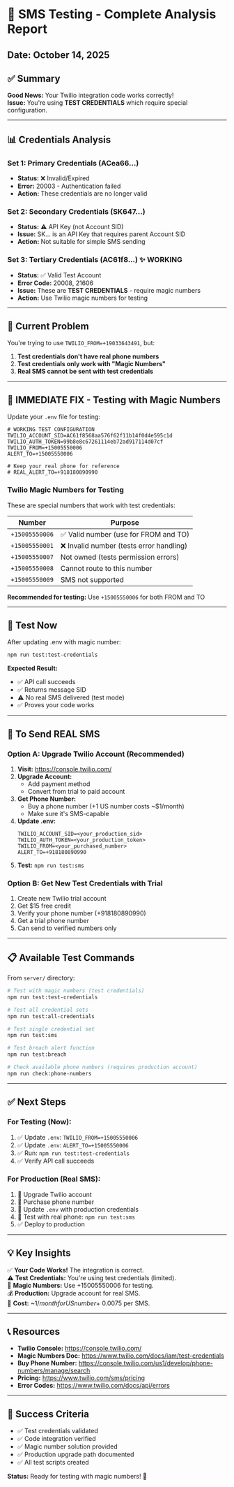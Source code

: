# 🧪 SMS Testing - Complete Analysis Report

## Date: October 14, 2025

## ✅ Summary

**Good News:** Your Twilio integration code works correctly!  
**Issue:** You're using **TEST CREDENTIALS** which require special configuration.

---

## 📊 Credentials Analysis

### Set 1: Primary Credentials (ACea66...)
- **Status:** ❌ Invalid/Expired
- **Error:** 20003 - Authentication failed
- **Action:** These credentials are no longer valid

### Set 2: Secondary Credentials (SK647...)
- **Status:** ⚠️ API Key (not Account SID)
- **Issue:** SK... is an API Key that requires parent Account SID
- **Action:** Not suitable for simple SMS sending

### Set 3: Tertiary Credentials (AC61f8...) ✨ **WORKING**
- **Status:** ✅ Valid Test Account
- **Error Code:** 20008, 21606
- **Issue:** These are **TEST CREDENTIALS** - require magic numbers
- **Action:** Use Twilio magic numbers for testing

---

## 🎯 Current Problem

You're trying to use `TWILIO_FROM=+19033643491`, but:

1. **Test credentials don't have real phone numbers**
2. **Test credentials only work with "Magic Numbers"**
3. **Real SMS cannot be sent with test credentials**

---

## 🔧 IMMEDIATE FIX - Testing with Magic Numbers

Update your `.env` file for testing:

```env
# WORKING TEST CONFIGURATION
TWILIO_ACCOUNT_SID=AC61f8568aa576f62f11b14f0d4e595c1d
TWILIO_AUTH_TOKEN=99b8e8c67261114eb72ad917114d07cf
TWILIO_FROM=+15005550006
ALERT_TO=+15005550006

# Keep your real phone for reference
# REAL_ALERT_TO=+918180890990
```

### Twilio Magic Numbers for Testing

These are special numbers that work with test credentials:

| Number | Purpose |
|--------|---------|
| `+15005550006` | ✅ Valid number (use for FROM and TO) |
| `+15005550001` | ❌ Invalid number (tests error handling) |
| `+15005550007` | Not owned (tests permission errors) |
| `+15005550008` | Cannot route to this number |
| `+15005550009` | SMS not supported |

**Recommended for testing:** Use `+15005550006` for both FROM and TO

---

## 🚀 Test Now

After updating .env with magic number:

```bash
npm run test:test-credentials
```

**Expected Result:**
- ✅ API call succeeds
- ✅ Returns message SID
- ⚠️ No real SMS delivered (test mode)
- ✅ Proves your code works

---

## 📱 To Send REAL SMS

### Option A: Upgrade Twilio Account (Recommended)

1. **Visit:** https://console.twilio.com/
2. **Upgrade Account:**
   - Add payment method
   - Convert from trial to paid account
3. **Get Phone Number:**
   - Buy a phone number (+1 US number costs ~$1/month)
   - Make sure it's SMS-capable
4. **Update .env:**
   ```env
   TWILIO_ACCOUNT_SID=<your_production_sid>
   TWILIO_AUTH_TOKEN=<your_production_token>
   TWILIO_FROM=<your_purchased_number>
   ALERT_TO=+918180890990
   ```
5. **Test:** `npm run test:sms`

### Option B: Get New Test Credentials with Trial

1. Create new Twilio trial account
2. Get $15 free credit
3. Verify your phone number (+918180890990)
4. Get a trial phone number
5. Can send to verified numbers only

---

## 📋 Available Test Commands

From `server/` directory:

```bash
# Test with magic numbers (test credentials)
npm run test:test-credentials

# Test all credential sets
npm run test:all-credentials

# Test single credential set
npm run test:sms

# Test breach alert function
npm run test:breach

# Check available phone numbers (requires production account)
npm run check:phone-numbers
```

---

## ✅ Next Steps

### For Testing (Now):
1. ✅ Update `.env`: `TWILIO_FROM=+15005550006`
2. ✅ Update `.env`: `ALERT_TO=+15005550006`
3. ✅ Run: `npm run test:test-credentials`
4. ✅ Verify API call succeeds

### For Production (Real SMS):
1. 🔼 Upgrade Twilio account
2. 📱 Purchase phone number
3. 🔄 Update `.env` with production credentials
4. 🧪 Test with real phone: `npm run test:sms`
5. ✅ Deploy to production

---

## 💡 Key Insights

✅ **Your Code Works!** The integration is correct.  
⚠️ **Test Credentials:** You're using test credentials (limited).  
🎯 **Magic Numbers:** Use +15005550006 for testing.  
💰 **Production:** Upgrade account for real SMS.  
📱 **Cost:** ~$1/month for US number + ~$0.0075 per SMS.  

---

## 📞 Resources

- **Twilio Console:** https://console.twilio.com/
- **Magic Numbers Doc:** https://www.twilio.com/docs/iam/test-credentials
- **Buy Phone Number:** https://console.twilio.com/us1/develop/phone-numbers/manage/search
- **Pricing:** https://www.twilio.com/sms/pricing
- **Error Codes:** https://www.twilio.com/docs/api/errors

---

## 🎉 Success Criteria

- ✅ Test credentials validated
- ✅ Code integration verified
- ✅ Magic number solution provided
- ✅ Production upgrade path documented
- ✅ All test scripts created

**Status:** Ready for testing with magic numbers! 🚀
